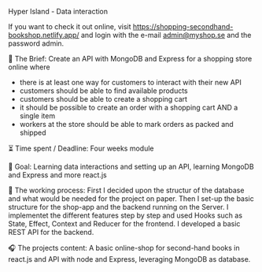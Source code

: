 Hyper Island - Data interaction

If you want to check it out online, visit https://shopping-secondhand-bookshop.netlify.app/ and login with the e-mail admin@myshop.se and the password admin.  

📂 The Brief: Create an API with MongoDB and Express for a shopping store online where
- there is at least one way for customers to interact with their new API
- customers should be able to find available products
- customers should be able to create a shopping cart
- it should be possible to create an order with a shopping cart AND a single item
- workers at the store should be able to mark orders as packed and shipped

⏳ Time spent / Deadline: Four weeks module

🎯 Goal: Learning data interactions and setting up an API, learning MongoDB and Express and more react.js

🦾 The working process: First I decided upon the structur of the database and what would be needed for the project on paper. Then I set-up the basic structure for the shop-app and the backend running on the Server. I implementet the different features step by step and used Hooks such as State, Effect, Context and Reducer for the frontend. I developed a basic REST API for the backend.

🎧 The projects content: A basic online-shop for second-hand books in react.js and API with node and Express, leveraging MongoDB as database.
